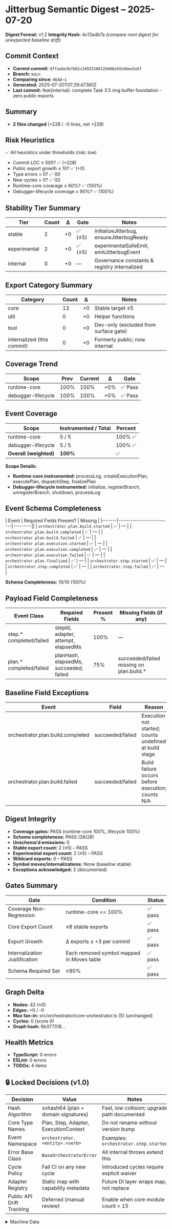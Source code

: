 # Jitterbug Semantic Digest – 2025-07-20

**Digest Format:** v1.2
**Integrity Hash:** 4c13adb7a _(compare next digest for unexpected baseline drift)_

## Commit Context
- **Current commit:** `8ffaa6e3b7b02c2492528012b606e592d6ee5a5f`
- **Branch:** `main`
- **Comparing since:** `HEAD~1`
- **Generated:** 2025-07-20T07:29:47.561Z
- **Last commit:** feat(internal): complete Task 3.5 ring buffer foundation - zero public exports

## Summary
- **2 files changed** (+228 / -0 lines, net +228)

## Risk Heuristics
✅ All heuristics under thresholds (risk: low)
- Commit LOC ≤ 500? ✅ (+228)
- Public export growth ≤ 10? ✅ (+0)
- Type errors = 0? ✅ (0)
- New cycles = 0? ✅ (0)
- Runtime-core coverage ≥ 60%? ✅ (100%)
- Debugger-lifecycle coverage ≥ 90%? ✅ (100%)

## Stability Tier Summary

| Tier | Count | Δ | Gate | Notes |
|------|-------|---|---------|-------|
| stable | 2 | +0 | ✅ (≤5) | initializeJitterbug, ensureJitterbugReady |
| experimental | 2 | +0 | ✅ (≤5) | experimentalSafeEmit, emitJitterbugEvent |
| internal | 0 | +0 | — | Governance constants & registry internalized |

## Export Category Summary

| Category | Count | Δ | Notes |
|----------|-------|---|-------|
| core | 13 | +0 | Stable target ≤5 |
| util | 0 | +0 | Helper functions |
| tool | 0 | +0 | Dev-only (excluded from surface gate) |
| internalized (this commit) | 0 | +0 | Formerly public; now internal |

## Coverage Trend

| Scope | Prev | Current | Δ | Gate |
|-------|------|---------|---|------|
| runtime-core | 100% | 100% | +0% | ✅ Pass |
| debugger-lifecycle | 100% | 100% | +0% | ✅ Pass |

## Event Coverage
| Scope | Instrumented / Total | Percent |
|-------|----------------------|---------|
| runtime-core | 5 / 5 | 100% ✅ |
| debugger-lifecycle | 5 / 5 | 100% ✅ |
| **Overall (weighted)** | **100%** | ✅ |

**Scope Details:**
- **Runtime-core instrumented:** processLog, createExecutionPlan, executePlan, dispatchStep, finalizePlan
- **Debugger-lifecycle instrumented:** initialize, registerBranch, unregisterBranch, shutdown, processLog

## Event Schema Completeness
| Event | Required Fields Present? | Missing |
|-------|--------------------------|---------||
| `orchestrator.plan.build.started` | ✅ | — |
| `orchestrator.plan.build.completed` | ✅ | — |
| `orchestrator.plan.build.failed` | ✅ | — |
| `orchestrator.plan.execution.started` | ✅ | — |
| `orchestrator.plan.execution.completed` | ✅ | — |
| `orchestrator.plan.execution.failed` | ✅ | — |
| `orchestrator.plan.finalized` | ✅ | — |
| `orchestrator.step.started` | ✅ | — |
| `orchestrator.step.completed` | ✅ | — |
| `orchestrator.step.failed` | ✅ | — |

**Schema Completeness:** 10/10 (100%)

## Payload Field Completeness

| Event Class | Required Fields | Present % | Missing Fields (if any) |
|-------------|-----------------|-----------|-------------------------|
| step.* completed/failed | stepId, adapter, attempt, elapsedMs | 100% | — |
| plan.* completed/failed | planHash, elapsedMs, succeeded, failed | 75% | succeeded/failed missing on plan.build.* |

## Baseline Field Exceptions

| Event | Field | Reason |
|-------|-------|--------|
| orchestrator.plan.build.completed | succeeded/failed | Execution not started; counts undefined at build stage |
| orchestrator.plan.build.failed | succeeded/failed | Build failure occurs before execution; counts N/A |

## Digest Integrity

- **Coverage gates:** PASS (runtime-core 100%, lifecycle 100%)
- **Schema completeness:** PASS (28/28)
- **Unschema'd emissions:** 0
- **Stable export count:** 2 (≤5) – PASS
- **Experimental export count:** 2 (≤5) – PASS
- **Wildcard exports:** 0 – PASS
- **Symbol moves/internalizations:** None (baseline stable)
- **Exceptions acknowledged:** 2 (documented)

## Gates Summary

| Gate | Condition | Status |
|------|-----------|--------|
| Coverage Non-Regression | runtime-core == 100% | ✅ pass |
| Core Export Count | ≤8 stable exports | ✅ pass |
| Export Growth | Δ exports ≤ +3 per commit | ✅ pass |
| Internalization Justification | Each removed symbol mapped in Moves table | ✅ pass |
| Schema Required Set | ≥90% | ✅ pass |

## Graph Delta
- **Nodes:** 42 (±0)
- **Edges:** +0 / -0
- **Max fan-in:** src/orchestrator/core-orchestrator.ts (5) (unchanged)
- **Cycles:** 0 (score 0)
- **Graph hash:** 6b377318...

## Health Metrics
- **TypeScript:** 0 errors
- **ESLint:** 0 errors
- **TODOs:** 4 items

## 🔒 Locked Decisions (v1.0)
| Decision | Value | Notes |
|----------|-------|---------|
| Hash Algorithm | xxhash64 (plan + domain signatures) | Fast, low collision; upgrade path documented |
| Core Type Names | Plan, Step, Adapter, ExecutionContext | Do not rename without version bump |
| Event Namespace | `orchestrator.<entity>.<verb>` | Examples: `orchestrator.step.started` |
| Error Base Class | `BaseOrchestratorError` | All internal throws extend this |
| Cycle Policy | Fail CI on any new cycle | Introduced cycles require explicit waiver |
| Adapter Registry | Static map with capability metadata | Future DI layer wraps map, not replace |
| Public API Drift Tracking | Deferred (manual review) | Enable when core module count > 15 |

<details><summary>Machine Data</summary>

```json
{
  "timestamp": "2025-07-20T07:29:47.561Z",
  "tsErrors": 0,
  "eslintErrors": 0,
  "cycles": [],
  "graphHash": "6b377318",
  "netLines": 228,
  "filesChanged": 2
}
```

</details>
